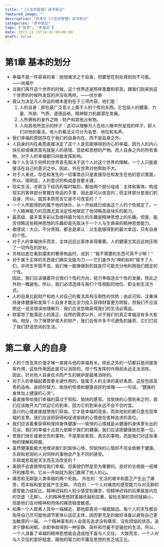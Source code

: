 ```yaml
---
title: "《人生的智慧》读书笔记"
featured_image: ""
description: "叔本华《人生的智慧》读书笔记"
categories: "读书笔记"
tags: ["哲学", "幸福论"]
date: 2023-11-15T14:02:00+08:00
draft: false
---
```


# 第1章 基本的划分

+ 幸福不是一件容易的事：她很难求之于自身，但要想在别处得到则不可能。——尚福尔
+ 当我们离开这个世界的时候，这个世界还是照样愚蠢和邪恶，跟我们刚来到这个世界的时候所发现的并没有两样。——伏尔泰
+ 我认为决定凡人命运的根本差别在于三项内容，他们是：
  1. 人的自身：即在最广泛意义上属于人的个性的东西。它包括人的健康、力量、外貌、气质、道德品格、精神智力机器潜在发展。
  2. 人所拥有的身外之物：财产和其他占有物。
  3. 人向其他所显示的样子：这可以理解为人在他人眼中所呈现的样子，即人们对他的看法。他人的看法又可分为名誉、地位和名声。
+ 我们幸福的原因存在于我们的自身内在，而不是自身之外。
+ 人自身的内在素质直接决定了这个人是否能够得到内心的幸福，因为人的内心快乐抑或痛苦首先就是人的感情、意欲和思想的产物。而人自身之外的所有事物，对于人的幸福都只间接发挥影响。
+ 每个人生活于何样的世界首先取决于这个人对这个世界的理解。一个人只能直接活在自己的意识之中。因此，外在世界对他帮助不大。
+ 对于人来说，存在和发生的一切事情总只是直接存在和发生在他的意识里面，所以，很明显，人的意识的构成是首要关键。
+ 现实生活，亦即当下经历的每时每刻，都由两个部分组成：主体和客体。构成现实的客体部分掌握在命运的手里，因此是可以改变的；但主体部分是我们的自身，所以，就其本质而言它是不可改变的？？
+ 一个人所能得到的属于他的快乐，从一开始就已经由这个人的个性规定了。一个人精神能力的范围尤其决定性地限定了他领略高级快乐的能力。
+ 最高级、最丰富多彩以及维持最为恒久的乐趣是精神思想上的乐趣。但是，能否领略这些精神思想的乐趣却首先取决于一个人与生俱来的精神思想能力。
+ 歌德说：大众，不分贵贱，都总是承认：众生能够得到的最大幸运，只有自身的个性。
+ 对于人的幸福快乐而言，主体远远比客体来得重要。人的健康尤其远远地压倒了一切外在的好处。
+ 苏格拉底在看到摆卖的奢侈物品时，说到：“我不需要的东西可真不少啊！”
+ 对于属于主体的东西我们确实无能为力——它们是作为“神的权利”赋予了人们，并终生牢固不变。我们唯一能够做到的就是尽可能充分地利用我们既定的个性。  
因此，我们应该循着符合我们个性的方向，努力争取适合个性的发展，除此之外则一概避免。所以，我们必须选择与我们个性相配的地位、职业和生活方式。
+ 人的自身比起财产和他人对自己的看法具有压倒性的优势；由此可知，注重保持身体健康和发挥个人自身才能比全力投入获得财富更为明智。但我们不应该把这一说法错误地理解为：我们应该忽略获得我们的生活必需品。
+ 财富除了能满足人的真正、自然的需求以外，对于我们的真正幸福没有多大影响。相反，为了保管好偌大的财产，我们会有许多不可避免的操劳，它们打扰了我们舒适悠闲的生活。

# 第二章 人的自身

+ 人的个性及其价值才唯一直接与他的幸福有关。除此之外的一切都只是间接发挥作用，这些作用因此是可以消除的。但个性发挥的作用却永远无法消除。  
因此，针对他人自身优点而产生的嫉妒是最难消除的。
+ 对于人的幸福起着首要关键作用的，是属于人的主体的美好素质，这些包括高贵的品格、良好的智力、愉快的性情和健康良好的体魄——一句话，“健康的身体加上健康的心灵”。
+ 最直接带给我们幸福的莫过于轻松、愉快的感官。当愉快的心情到来之时，我们应该敞开大门欢迎它的到来，因为它的到来永远不会不合时宜。  
高兴的心情直接就使我们获益。它才是幸福的现金，而其他别的都只是兑现幸福的支票。我们应该把获得和促进愉快的心情放在各种追求的首位。
+ 我们应该着重获得和保持身体健康——愉快的心情就是从健康的身体里长出的花朵。我们的幸福十占其九依赖于我们的健康。我们应该把健康放在第一位。
+ 使我们快乐或者忧伤的事物，不是那些客观、真实的事物，而是我们对这些事物的理解和把握。
+ 虽然健康能极大地增进我们的愉快心情，但愉快的心情却不完全依赖于健康。乐观和悲观的人对同样的事物会产生不同的感受。  
乐观或悲观是天生而无法改变的？
+ 美貌不会直接带给我们幸福，但美貌仍然是至为重要的。良好的长相是一纸摊开的推荐书，它从一开始就为我们赢得了他人的心。
+ 痛苦和无聊是人类幸福的两个死敌。
  外在的：生活的艰辛和匮乏产生出了痛苦，而丰裕和安定就产生无聊。
  内在的：一个人对痛苦的感受能力与对无聊的感受能力成反比。精神迟钝的人较少感受到痛苦，但精神迟钝的后果就是内在的空虚（无聊）。人的精神思想财富越优越和显著，留给无聊的空间就越小，但是他们会对精神和肉体的痛苦极度敏感。
+ 如果一个人距离人其中一端越近，那他距离另一端就越远。每个人的天性都会指导自己尽可能地调节客体以适应主体，因而更充足的做好准备以避免自己更加敏感的一端。
  一个精神富有的人会首先追求没有痛苦、没有烦恼的状态，追求宁静和闲暇，亦即争取得到一种安静、简朴和尽量不受骚扰的生活。所以，一个人具备了卓越的精神思想就会造成他不喜与人交往。
  大致而言，一个人对与人交往的爱好程度，跟他的智力的平庸及思想的贫乏成正比。
